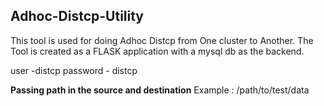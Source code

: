 ## Adhoc-Distcp-Utility

This tool is used for doing Adhoc Distcp from One cluster  to Another. The Tool is created as a FLASK application with a mysql db as the backend. 

user -distcp
password - distcp

**Passing path in the source and destination**
Example : 
/path/to/test/data



